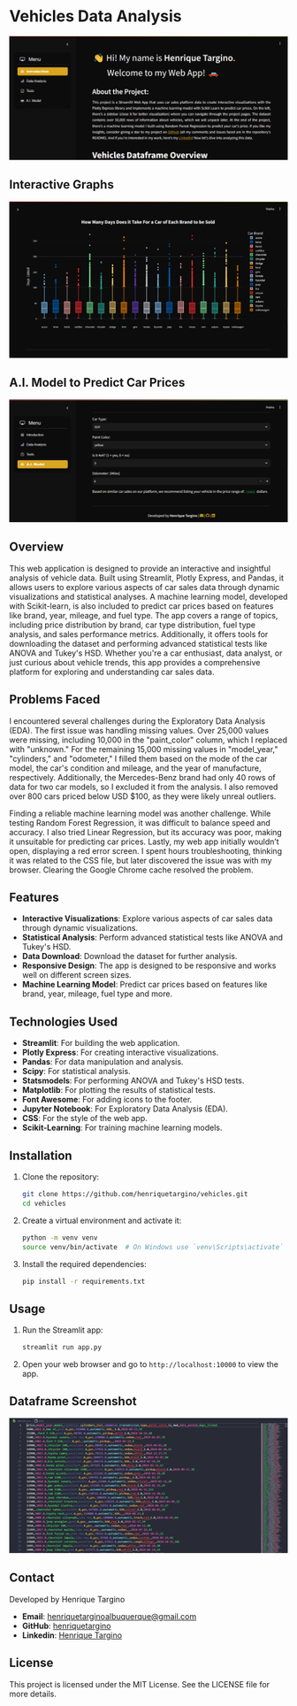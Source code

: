 # Vehicles Data Analysis

![Vehicles Data Analysis](assets/Print1.PNG)

## Interactive Graphs

![Interactive Graphs](assets/Print3.PNG)

## A.I. Model to Predict Car Prices

![Model Car Prices](assets/Print2.PNG)

## Overview

This web application is designed to provide an interactive and insightful analysis of vehicle data. Built using Streamlit, Plotly Express, and Pandas, it allows users to explore various aspects of car sales data through dynamic visualizations and statistical analyses. A machine learning model, developed with Scikit-learn, is also included to predict car prices based on features like brand, year, mileage, and fuel type. The app covers a range of topics, including price distribution by brand, car type distribution, fuel type analysis, and sales performance metrics. Additionally, it offers tools for downloading the dataset and performing advanced statistical tests like ANOVA and Tukey's HSD. Whether you're a car enthusiast, data analyst, or just curious about vehicle trends, this app provides a comprehensive platform for exploring and understanding car sales data.

## Problems Faced

I encountered several challenges during the Exploratory Data Analysis (EDA). The first issue was handling missing values. Over 25,000 values were missing, including 10,000 in the "paint_color" column, which I replaced with "unknown." For the remaining 15,000 missing values in "model_year," "cylinders," and "odometer," I filled them based on the mode of the car model, the car's condition and mileage, and the year of manufacture, respectively. Additionally, the Mercedes-Benz brand had only 40 rows of data for two car models, so I excluded it from the analysis. I also removed over 800 cars priced below USD $100, as they were likely unreal outliers.

Finding a reliable machine learning model was another challenge. While testing Random Forest Regression, it was difficult to balance speed and accuracy. I also tried Linear Regression, but its accuracy was poor, making it unsuitable for predicting car prices. Lastly, my web app initially wouldn’t open, displaying a red error screen. I spent hours troubleshooting, thinking it was related to the CSS file, but later discovered the issue was with my browser. Clearing the Google Chrome cache resolved the problem.

## Features

- **Interactive Visualizations**: Explore various aspects of car sales data through dynamic visualizations.
- **Statistical Analysis**: Perform advanced statistical tests like ANOVA and Tukey's HSD.
- **Data Download**: Download the dataset for further analysis.
- **Responsive Design**: The app is designed to be responsive and works well on different screen sizes.
- **Machine Learning Model**: Predict car prices based on features like brand, year, mileage, fuel type and more.

## Technologies Used

- **Streamlit**: For building the web application.
- **Plotly Express**: For creating interactive visualizations.
- **Pandas**: For data manipulation and analysis.
- **Scipy**: For statistical analysis.
- **Statsmodels**: For performing ANOVA and Tukey's HSD tests.
- **Matplotlib**: For plotting the results of statistical tests.
- **Font Awesome**: For adding icons to the footer.
- **Jupyter Notebook**: For Exploratory Data Analysis (EDA).
- **CSS**: For the style of the web app.
- **Scikit-Learning**: For training machine learning models.

## Installation

1. Clone the repository:
    ```bash
    git clone https://github.com/henriquetargino/vehicles.git
    cd vehicles
    ```

2. Create a virtual environment and activate it:
    ```bash
    python -m venv venv
    source venv/bin/activate  # On Windows use `venv\Scripts\activate`
    ```

3. Install the required dependencies:
    ```bash
    pip install -r requirements.txt
    ```

## Usage

1. Run the Streamlit app:
    ```bash
    streamlit run app.py
    ```

2. Open your web browser and go to `http://localhost:10000` to view the app.

## Dataframe Screenshot

![Dataframe Screenshot](assets/Data.PNG)

## Contact

Developed by Henrique Targino

- **Email**: [henriquetarginoalbuquerque@gmail.com](mailto:henriquetarginoalbuquerque@gmail.com)
- **GitHub**: [henriquetargino](https://github.com/henriquetargino)
- **Linkedin**: [Henrique Targino](https://www.linkedin.com/in/henriquetargino/)

## License

This project is licensed under the MIT License. See the LICENSE file for more details.
